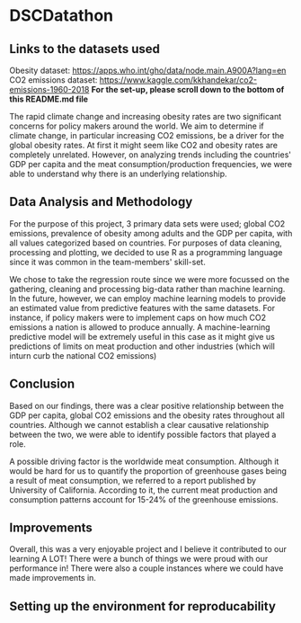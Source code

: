 # DSCDatathon

## Links to the datasets used
Obesity dataset: https://apps.who.int/gho/data/node.main.A900A?lang=en
CO2 emissions dataset: https://www.kaggle.com/kkhandekar/co2-emissions-1960-2018
**For the set-up, please scroll down to the bottom of this README.md file**

The rapid climate change and increasing obesity rates are two significant concerns for policy makers around the world. We aim to determine if climate change, in particular increasing CO2 emissions, be a driver for the global obesity rates. At first it might seem like CO2 and obesity rates are completely unrelated. However, on analyzing trends including the countries' GDP per capita and the meat consumption/production frequencies, we were able to understand why there is an underlying relationship.


## Data Analysis and Methodology 
For the purpose of this project, 3 primary data sets were used; global CO2 emissions, prevalence of obesity among adults and the GDP per capita, with all values categorized based on countries. For purposes of data cleaning, processing and plotting, we decided to use R as a programming language since it was common in the team-members' skill-set.

We chose to take the regression route since we were more focussed on the gathering, cleaning and processing big-data rather than machine learning. In the future, however, we can employ machine learning models to provide an estimated value from predictive features with the same datasets. For instance, if policy makers were to implement caps on how much CO2 emissions a nation is allowed to produce annually. A machine-learning predictive model will be extremely useful in this case as it might give us predictions of limits on meat production and other industries (which will inturn curb the national CO2 emissions)


## Conclusion
Based on our findings, there was a clear positive relationship between the GDP per capita, global CO2 emissions and the obesity rates throughout all countries. Although we cannot establish a clear causative relationship between the two, we were able to identify possible factors that played a role. 

A possible driving factor is the worldwide meat consumption. Although it would be hard for us to quantify the proportion of greenhouse gases being a result of meat consumption, we referred to a report published by University of California. According to it, the current meat production and consumption patterns account for 15-24% of the greenhouse emissions.


## Improvements
Overall, this was a very enjoyable project and I believe it contributed to our learning A LOT! There were a bunch of things we were proud with our performance in! There were also a couple instances where we could have made improvements in.


## Setting up the environment for reproducability

